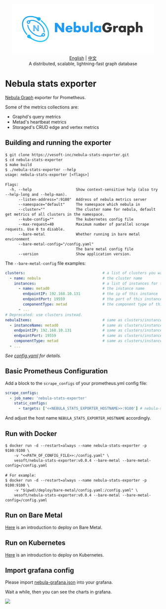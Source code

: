 <p align="center">
  <img src="https://github.com/vesoft-inc/nebula/raw/master/docs/logo.png"/>
  <br> <a href="README.md">English</a> | <a href="README-CN.md">中文</a>
  <br>A distributed, scalable, lightning-fast graph database<br>
</p>

# Nebula stats exporter

[Nebula Graph](https://github.com/vesoft-inc/nebula-graph) exporter for Prometheus.

Some of the metrics collections are:

- Graphd's query metrics
- Metad's heartbeat metrics
- Storaged's CRUD edge and vertex metrics

## Building and running the exporter

```shell
$ git clone https://vesoft-inc/nebula-stats-exporter.git
$ cd nebula-stats-exporter
$ make build
$ ./nebula-stats-exporter --help
usage: nebula-stats-exporter [<flags>]

Flags:
  -h, --help                    Show context-sensitive help (also try --help-long and --help-man).
      --listen-address=":9100"  Address of nebula metrics server
      --namespace="default"     The namespace which nebula in
      --cluster=""              The cluster name for nebula, default get metrics of all clusters in the namespace.
      --kube-config=""          The kubernetes config file
      --max-request=40          Maximum number of parallel scrape requests. Use 0 to disable.
      --bare-metal              Whether running in bare metal environment
      --bare-metal-config="/config.yaml"
                                The bare metal config file
      --version                 Show application version.
```

The `--bare-metal-config` file examples:

```yaml
clusters:                                   # a list of clusters you want to monitor
  - name: nebula                            # the cluster name
    instances:                              # a list of instances for this cluster
      - name: metad0                        # the instance name
        endpointIP: 192.168.10.131          # the ip of this instance
        endpointPort: 19559                 # the port of this instance
        componentType: metad                # the component type of this instance, optional value metad, graphd and storaged.
      - ...
# Deprecated: use clusters instead.
nebulaItems:                                # same as clusters/instances, the default cluster name is '_nebula'
  - instanceName: metad0                    # same as clusters/instances/name
    endpointIP: 192.168.10.131              # same as clusters/instances/endpointIP
    endpointPort: 19559                     # same as clusters/instances/endpointPort
    componentType: metad                    # same as clusters/instances/componentType
  - ...
```

_See [config.yaml](deploy/bare-metal/config.yaml) for details._

## Basic Prometheus Configuration

Add a block to the `scrape_configs` of your prometheus.yml config file:

```yaml
scrape_configs:
  - job_name: 'nebula-stats-exporter'
    static_configs:
      - targets: ['<<NEBULA_STATS_EXPORTER_HOSTNAME>>:9100'] # nebula-stats-exporter metrics endpoints
```

And adjust the host name `NEBULA_STATS_EXPORTER_HOSTNAME` accordingly.

## Run with Docker

```shell
$ docker run -d --restart=always --name nebula-stats-exporter -p 9100:9100 \
    -v "<<PATH_OF_CONFIG_FILE>>:/config.yaml" \
    vesoft/nebula-stats-exporter:v0.0.4 --bare-metal --bare-metal-config=/config.yaml

# For example:
$ docker run -d --restart=always --name nebula-stats-exporter -p 9100:9100 \
    -v "$(pwd)/deploy/bare-metal/config.yaml:/config.yaml" \
    vesoft/nebula-stats-exporter:v0.0.4 --bare-metal --bare-metal-config=/config.yaml
```

## Run on Bare Metal

[Here](deploy/bare-metal/README.md) is an introduction to deploy on Bare Metal.

## Run on Kubernetes

[Here](deploy/kubernetes/README.md) is an introduction to deploy on Kubernetes.

## Import grafana config

Please import [nebula-grafana.json](deploy/grafana/nebula-grafana.json) into your grafana.

Wait a while, then you can see the charts in grafana.

![](https://user-images.githubusercontent.com/51590253/84129424-860abb80-aa74-11ea-9208-c5a66cade0f8.gif)
